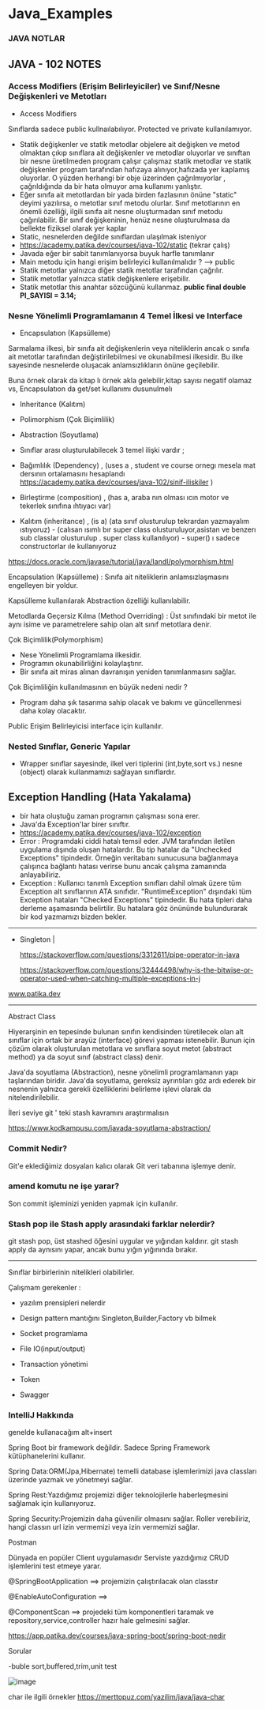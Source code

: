 # Java_Examples

### JAVA NOTLAR

## JAVA - 102 NOTES

### Access Modifiers (Erişim Belirleyiciler) ve Sınıf/Nesne Değişkenleri ve Metotları
-  Access Modifiers
  
Sınıflarda sadece public kullnaılabılıyor. Protected ve private kullanılamıyor.
- Statik değişkenler ve statik metodlar objelere ait değişken ve metod olmaktan çıkıp sınıflara ait değişkenler ve metodlar oluyorlar ve sınıftan bir nesne üretilmeden program çalışır çalışmaz statik metodlar ve statik değişkenler program tarafından hafızaya alınıyor,hafızada yer kaplamış oluyorlar. O yüzden herhangi bir obje üzerinden çağrılmıyorlar , çağrıldığında da bir hata olmuyor ama kullanımı yanlıştır.
- Eğer sınıfa ait metotlardan bir yada birden fazlasının önüne "static" deyimi yazılırsa, o metotlar sınıf metodu olurlar. Sınıf metotlarının en önemli özelliği, ilgili sınıfa ait nesne oluşturmadan sınıf metodu çağırılabilir. Bir sınıf değişkeninin, henüz nesne oluşturulmasa da bellekte fiziksel olarak yer kaplar
- Static, nesnelerden değilde sınıflardan ulaşılmak isteniyor
- https://academy.patika.dev/courses/java-102/static (tekrar çalış)
-  Javada eğer bir sabit tanımlanıyorsa buyuk harfle tanımlanır
-  Main metodu için hangi erişim belirleyici kullanılmalıdır ? --> public
- Statik metotlar yalnızca diğer statik metotlar tarafından çağrılır.
- Statik metotlar yalnızca statik değişkenlere erişebilir.
- Statik metotlar this anahtar sözcüğünü kullanmaz.
**public final double  PI_SAYISI = 3.14;**


### Nesne Yönelimli Programlamanın 4 Temel İlkesi ve Interface
- Encapsulatıon (Kapsülleme)

Sarmalama ilkesi, bir sınıfa ait değişkenlerin veya niteliklerin ancak o sınıfa ait metotlar tarafından değiştirilebilmesi ve okunabilmesi ilkesidir. Bu ilke sayesinde nesnelerde oluşacak anlamsızlıkların önüne geçilebilir.

Buna örnek olarak da kitap lı örnek akla gelebilir,kitap sayısı negatif olamaz vs, Encapsulatıon da get/set kullanımı dusunulmelı

- Inheritance (Kalıtım)
- Polimorphism (Çok Biçimlilik)
- Abstraction (Soyutlama)


- Sınıflar arası oluşturulabilecek 3 temel ilişki vardır ;
- Bağımlılık (Dependency) , (uses a , student ve course ornegı mesela mat dersının ortalamasını hesaplandı https://academy.patika.dev/courses/java-102/sinif-iliskiler )
- Birleştirme (composition) , (has a, araba nın olması ıcın motor ve tekerlek sınıfına ıhtıyacı var)

- Kalıtım (inheritance) , (is a) (ata sınıf olusturulup tekrardan yazmayalım ıstıyoruz)
      - (calısan ısımlı bır super class olusturuluyor,asistan ve benzerı sub classlar olusturulup . super class kullanılıyor)
      - super() ı sadece constructorlar ıle kullanıyoruz


https://docs.oracle.com/javase/tutorial/java/IandI/polymorphism.html


Encapsulation (Kapsülleme) : Sınıfa ait niteliklerin anlamsızlaşmasını engelleyen bir yoldur.

Kapsülleme kullanılarak Abstraction özelliği kullanılabilir.

Metodlarda Geçersiz Kılma (Method Overriding) : Üst sınıfındaki bir metot ile aynı isime ve parametrelere sahip olan alt sınıf metotlara denir.

Çok Biçimlilik(Polymorphism)
- Nese Yönelimli Programlama ilkesidir.
- Programın okunabilirliğini kolaylaştırır.
- Bir sınıfa ait miras alınan davranışın yeniden tanımlanmasını sağlar.


Çok Biçimliliğin kullanılmasının en büyük nedeni nedir ?
- Program daha şık tasarıma sahip olacak ve bakımı ve güncellenmesi daha kolay olacaktır.


Public Erişim Belirleyicisi interface için kullanılır.


### Nested Sınıflar, Generic Yapılar

- Wrapper sınıflar sayesinde, ilkel veri tiplerini (int,byte,sort vs.) nesne (object) olarak kullanmamızı sağlayan sınıflardır.

## Exception Handling (Hata Yakalama)

- bir hata oluştuğu zaman programın çalışması sona erer.
- Java'da Exception'lar birer sınıftır.
- https://academy.patika.dev/courses/java-102/exception
- Error : Programdaki ciddi hatalı temsil eder. JVM tarafından iletilen uygulama dışında oluşan hatalardır. Bu tip hatalar da "Unchecked Exceptions" tipindedir. Örneğin veritabanı sunucusuna bağlanmaya çalışınca bağlantı hatası verirse bunu ancak çalışma zamanında anlayabiliriz.
- Exception : Kullanıcı tanımlı Exception sınıfları dahil olmak üzere tüm Exception alt sınıflarının ATA sınıfıdır. "RuntimeException" dışındaki tüm Exception hataları "Checked Exceptions" tipindedir. Bu hata tipleri daha derleme aşamasında belirtilir. Bu hatalara göz önününde bulundurarak bir kod yazmamızı bizden bekler.






---------------------
- Singleton |
  
  https://stackoverflow.com/questions/3312611/pipe-operator-in-java
  
  https://stackoverflow.com/questions/32444498/why-is-the-bitwise-or-operator-used-when-catching-multiple-exceptions-in-j




www.patika.dev 


------------------------------------------------------------------------------

Abstract Class

Hiyerarşinin en tepesinde bulunan sınıfın kendisinden türetilecek olan alt sınıflar için ortak bir arayüz (interface) görevi yapması istenebilir. Bunun için çözüm olarak oluşturulan metotlara ve sınıflara soyut metot (abstract method) ya da soyut sınıf (abstract class) denir.

Java'da soyutlama (Abstraction), nesne yönelimli programlamanın yapı taşlarından biridir. Java'da soyutlama, gereksiz ayrıntıları göz ardı ederek bir nesnenin yalnızca gerekli özelliklerini belirleme işlevi olarak da nitelendirilebilir.

İleri seviye git ' teki stash kavramını araştırmalısın

https://www.kodkampusu.com/javada-soyutlama-abstraction/

### Commit Nedir?

Git'e eklediğimiz dosyaları kalıcı olarak Git veri tabanına işlemye denir.

### amend komutu ne işe yarar?

Son commit işleminizi yeniden yapmak için kullanılır.

### Stash pop ile Stash apply arasındaki farklar nelerdir?

git stash pop, üst stashed öğesini uygular ve yığından kaldırır. git stash apply da aynısını yapar, ancak bunu yığın yığınında bırakır.

-----------------------------------------------------------------

Sınıflar birbirlerinin nitelikleri olabilirler.

Çalışmam gerekenler :

- yazılım prensipleri nelerdir

- Design pattern mantığını Singleton,Builder,Factory vb bilmek

- Socket programlama

- File IO(input/output)

- Transaction yönetimi

- Token

- Swagger


### IntelliJ Hakkında

genelde kullanacağım alt+insert

Spring Boot bir framework değildir. Sadece Spring Framework kütüphanelerini kullanır.

Spring Data:ORM(Jpa,Hibernate) temelli database işlemlerimizi java classları üzerinde yazmak ve yönetmeyi sağlar.

Spring Rest:Yazdığımız projemizi diğer teknolojilerle haberleşmesini sağlamak için kullanıyoruz.

Spring Security:Projemizin daha güvenilir olmasını sağlar. Roller verebiliriz, hangi classın url izin vermemizi veya izin vermemizi sağlar.


Postman

Dünyada en popüler Client uygulamasıdır
Serviste yazdığımız CRUD işlemlerini test etmeye yarar.


@SpringBootApplication ==> projemizin çalıştırılacak olan classtır

@EnableAutoConfiguration ==>

@ComponentScan ==> projedeki tüm komponentleri taramak ve repository,service,controller hazır hale gelmesini sağlar.

https://app.patika.dev/courses/java-spring-boot/spring-boot-nedir



Sorular 

-buble sort,buffered,trim,unit test


![image](https://user-images.githubusercontent.com/61595808/200034300-ea700c7e-6eb1-4dc4-a89c-54d9955a72b5.png)


char ile ilgili örnekler https://merttopuz.com/yazilim/java/java-char
